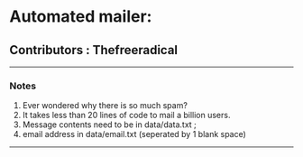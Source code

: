 
#  Automated mailer:
## Contributors : Thefreeradical

********************************************************************************

### Notes

1. Ever wondered why there is so much spam? 
2. It takes less than 20 lines of code to mail a billion users.
3. Message contents need to be in data/data.txt ; 
4. email address in data/email.txt (seperated by 1 blank space)

**********************************************************************************
